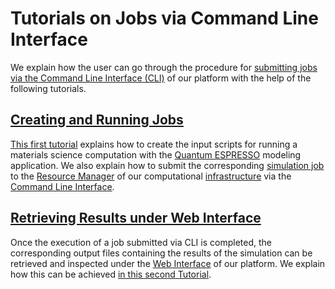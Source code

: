 # Tutorials on Jobs via Command Line Interface

We explain how the user can go through the procedure for [submitting jobs via the Command Line Interface (CLI)](../../jobs-cli/overview.md) of our platform with the help of the following tutorials.

## [Creating and Running Jobs](job-cli-example.md)

[This first tutorial](job-cli-example.md) explains how to create the input scripts for running a materials science computation with the [Quantum ESPRESSO](../../software-directory/modeling/quantum-espresso/overview.md) modeling application. We also explain how to submit the corresponding [simulation job](../../jobs/overview.md) to the [Resource Manager](../../infrastructure/resource/overview.md) of our computational [infrastructure](../../infrastructure/overview.md) via the [Command Line Interface](../../cli/overview.md).

## [Retrieving Results under Web Interface](view-results.md) 

Once the execution of a job submitted via CLI is completed, the corresponding output files containing the results of the simulation can be retrieved and inspected under the [Web Interface](../../ui/overview.md) of our platform. We explain how this can be achieved [in this second Tutorial](view-results.md).
